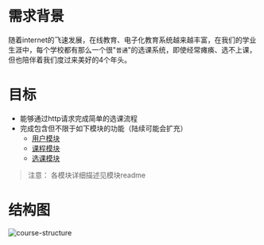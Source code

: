# 需求背景
随着internet的飞速发展，在线教育、电子化教育系统越来越丰富，在我们的学业
生涯中，每个学校都有那么一个很"`普通`"的选课系统，即使经常瘫痪、选不上课，
但也陪伴着我们度过来美好的4个年头。

# 目标
* 能够通过http请求完成简单的选课流程
* 完成包含但不限于如下模块的功能（陆续可能会扩充）
    * [用户模块](user.md)
    * [课程模块](course.md)
    * [选课模块](selection.md)
> 注意： 各模块详细描述见模块readme

# 结构图
![course-structure](../../resource/course-structure.svg)
